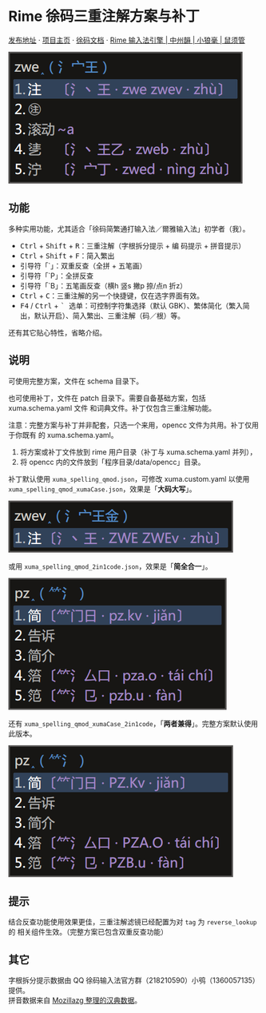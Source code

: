 # Rime 徐码三重注解方案与补丁

[发布地址](https://github.com/Ace-Who/rime-xuma-spelling) ·
[项目主页](https://ace-who.github.io/rime-xuma-spelling/) ·
[徐码文档](https://www.xumax.top) ·
[Rime 输入法引擎 | 中州韻 | 小狼毫 | 鼠须管](https://rime.im/)

![效果图](demo.png)

## 功能

多种实用功能，尤其适合「徐码简繁通打输入法／爾雅输入法」初学者（我）。

- <kbd>Ctrl</kbd> + <kbd>Shift</kbd> + <kbd>R</kbd>：三重注解（字根拆分提示 + 编
码提示 + 拼音提示）
- <kbd>Ctrl</kbd> + <kbd>Shift</kbd> + <kbd>F</kbd>：简入繁出
- 引导符「\`」：双重反查（全拼 + 五笔画）
- 引导符「\`P」：全拼反查
- 引导符「\`B」：五笔画反查（横h 竖s 撇p 捺/点n 折z）
- <kbd>Ctrl</kbd> + <kbd>C</kbd>：三重注解的另一个快捷键，仅在选字界面有效。
- <kbd>F4</kbd> / <kbd>Ctrl</kbd> + <kbd>\` </kbd> 选单：可控制字符集选择（默认
GBK）、繁体简化（繁入简出，默认开启）、简入繁出、三重注解（码／根）等。

还有其它贴心特性，省略介绍。

## 说明

可使用完整方案，文件在 schema 目录下。

也可使用补丁，文件在 patch 目录下。需要自备基础方案，包括 xuma.schema.yaml 文件
和词典文件。补丁仅包含三重注解功能。

注意：完整方案与补丁并非配套，只选一个来用，opencc 文件为共用。补丁仅用于你既有
的 xuma.schema.yaml。

1. 将方案或补丁文件放到 rime 用户目录（补丁与 xuma.schema.yaml 并列），
2. 将 opencc 内的文件放到「程序目录/data/opencc」目录。

补丁默认使用 `xuma_spelling_qmod.json`，可修改 xuma.custom.yaml 以使用
`xuma_spelling_qmod_xumaCase.json`，效果是「**大码大写**」。

![大码大写版本效果图](demo_xumaCase.png)

或用 `xuma_spelling_qmod_2in1code.json`，效果是「**简全合一**」。

![简全合一版本效果图](demo_2in1code.png)

还有 `xuma_spelling_qmod_xumaCase_2in1code`，「**两者兼得**」。完整方案默认使用
此版本。

![大码大写简全合一版本效果图](demo_xumaCase_2in1code.png)

## 提示

结合反查功能使用效果更佳，三重注解滤镜已经配置为对 `tag` 为 `reverse_lookup` 的
相关组件生效。（完整方案已包含双重反查功能）

## 其它

字根拆分提示数据由 QQ 徐码输入法官方群（218210590）小鸮（1360057135）提供。  
拼音数据来自 [Mozillazg 整理的汉典数据](https://github.com/mozillazg/pinyin-data)。
